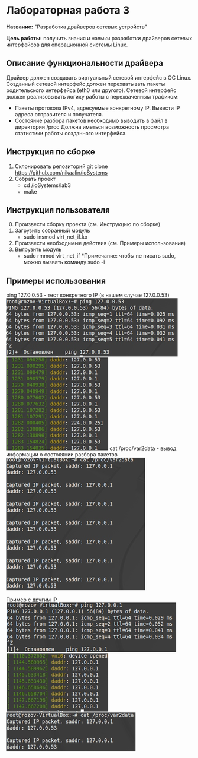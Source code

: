 # Лабораторная работа 3

**Название:** "Разработка драйверов сетевых устройств"

**Цель работы:** получить знания и навыки разработки драйверов сетевых интерфейсов для операционной системы Linux.

## Описание функциональности драйвера

Драйвер должен создавать виртуальный сетевой интерфейс в ОС Linux.
Созданный сетевой интерфейс должен перехватывать пакеты родительского интерфейса (eth0 или другого).
Сетевой интерфейс должен реализовывать логику работы с перехваченным трафиком:
 - Пакеты протокола IPv4, адресуемые конкретному IP. Вывести IP адреса отправителя и получателя.
 - Состояние разбора пакетов необходимо выводить в файл в директории /proc
Должна иметься возможность просмотра статистики работы созданного интерфейса.

## Инструкция по сборке

1. Склонировать репозиторий
    git clone https://github.com/nikaalin/ioSystems 
2. Собрать проект
    - cd /ioSystems/lab3
    - make

## Инструкция пользователя

0. Произвести сборку проекта (см. Инструкцию по сборке)
1. Загрузить собранный модуль
    - sudo insmod virt_net_if.ko
2. Произвести необходимые действия (см. Примеры использования)
3. Выгрузить модуль
    - sudo rmmod virt_net_if
*Примечание: чтобы не писать sudo, можно вызвать команду sudo -i


## Примеры использования
ping 127.0.0.53 - тест конкретного IP (в нашем случае 127.0.0.53)
![](./3.jpg)
![](./2.jpg)
cat /proc/var2data - вывод информации о состояянии разбора пакетов
![](./1.jpg)

Пример с другим IP
![](./6.jpg)
![](./5.jpg)
![](./4.jpg)
